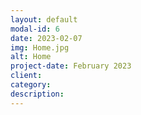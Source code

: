 ```yaml
---
layout: default
modal-id: 6
date: 2023-02-07
img: Home.jpg
alt: Home
project-date: February 2023
client: 
category: 
description: 
---
```

